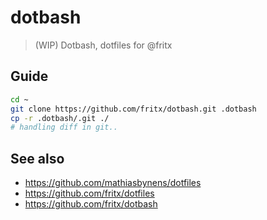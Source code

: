 # dotbash

> (WIP) Dotbash, dotfiles for @fritx

## Guide

```sh
cd ~
git clone https://github.com/fritx/dotbash.git .dotbash
cp -r .dotbash/.git ./
# handling diff in git..
```

## See also

- https://github.com/mathiasbynens/dotfiles
- https://github.com/fritx/dotfiles
- https://github.com/fritx/dotbash
